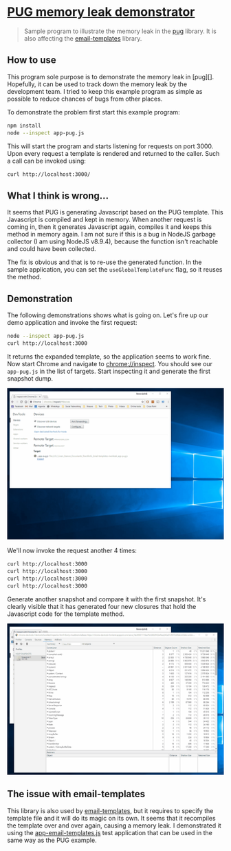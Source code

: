 # [**PUG memory leak demonstrator**](https://github.com/ramondeklein/pug-memleak)

> Sample program to illustrate the memory leak in the [pug](https://github.com/pugjs/pug) library.
> It is also affecting the [email-templates](https://github.com/niftylettuce/email-templates)
> library.

## How to use

This program sole purpose is to demonstrate the memory leak in [pug][]. Hopefully, it
can be used to track down the memory leak by the development team. I tried to keep this example
program as simple as possible to reduce chances of bugs from other places.

To demonstrate the problem first start this example program:
```sh
npm install
node --inspect app-pug.js
```

This will start the program and starts listening for requests on port 3000. Upon every request a
template is rendered and returned to the caller. Such a call can be invoked using:
```sh
curl http://localhost:3000/
```

## What I think is wrong...

It seems that PUG is generating Javascript based on the PUG template. This Javascript is compiled
and kept in memory. When another request is coming in, then it generates Javascript again,
compiles it and keeps this method in memory again. I am not sure if this is a bug in NodeJS
garbage collector (I am using NodeJS v8.9.4), because the function isn't reachable and could have
been collected.

The fix is obvious and that is to re-use the generated function. In the sample application, you
can set the `useGlobalTemplateFunc` flag, so it reuses the method.

## Demonstration

The following demonstrations shows what is going on. Let's fire up our demo application and
invoke the first request:

```sh
node --inspect app-pug.js
curl http://localhost:3000
```

It returns the expanded template, so the application seems to work fine. Now start Chrome and
navigate to [chrome://inspect](chrome://inspect). You should see our `app-pug.js` in the list
of targets. Start inspecting it and generate the first snapshot dump.

![Generate initial snapshot](animations/generate-snapshot1.gif)

We'll now invoke the request another 4 times:

```sh
curl http://localhost:3000
curl http://localhost:3000
curl http://localhost:3000
curl http://localhost:3000
```

Generate another snapshot and compare it with the first snapshot. It's clearly visible that it has
generated four new closures that hold the Javascript code for the template method.

![Generate second snapshot](animations/generate-snapshot2.gif)

## The issue with email-templates

This library is also used by [email-templates](), but it requires to specify the template file and
it will do its magic on its own. It seems that it recompiles the template over and over again,
causing a memory leak. I demonstrated it using the [app-email-templates.js](app-email-templates.js)
test application that can be used in the same way as the PUG example.
